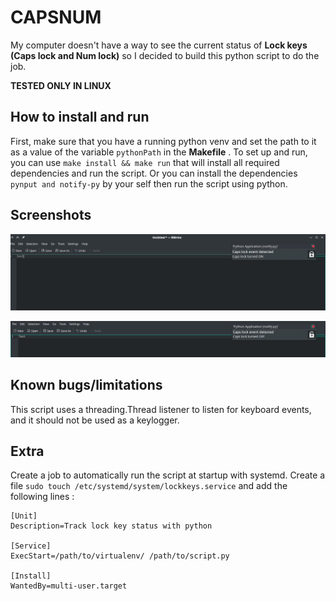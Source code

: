 # CAPSNUM

My computer doesn't have a way to see the current status of **Lock  keys (Caps lock and Num lock)** so I decided to build this python script to do the job.

**TESTED ONLY IN LINUX** 

## How to install and run  

First, make sure  that you have a running python venv and set the  path to it as a value of the variable `pythonPath` in the **Makefile** .
To set up and run, you can use `make install && make run` that will install all required dependencies and run the script. Or you can install the dependencies `pynput and notify-py` by your self then run the script using python.


## Screenshots
![Alt text](./images/image_1.png)  

![Alt text](./images/image_2.png)


## Known bugs/limitations

This script uses a threading.Thread listener to listen for keyboard events, and it should not be used as a keylogger.

## Extra

Create a job to automatically run the script at startup with systemd.
Create a file `sudo touch /etc/systemd/system/lockkeys.service` and add the following lines :



```
[Unit]
Description=Track lock key status with python

[Service]
ExecStart=/path/to/virtualenv/ /path/to/script.py

[Install]
WantedBy=multi-user.target 

```





